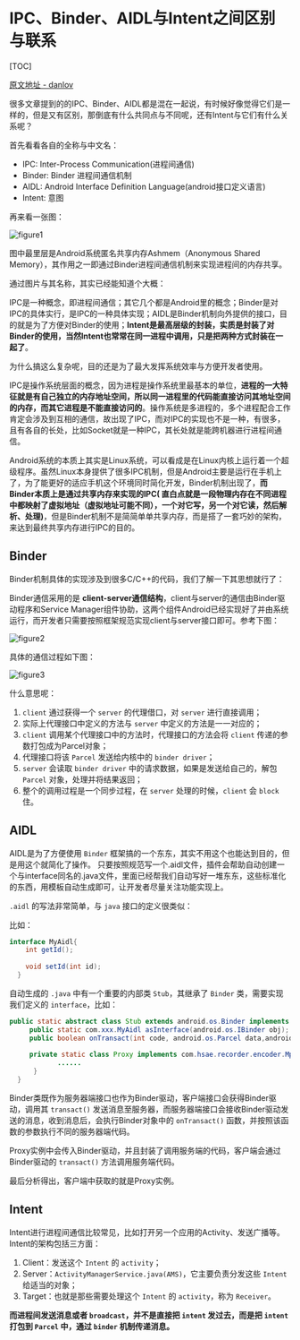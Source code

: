 # IPC、Binder、AIDL与Intent之间区别与联系

[TOC]

[原文地址 - danlov](http://danlov.iteye.com/blog/2191704)

很多文章提到的的IPC、Binder、AIDL都是混在一起说，有时候好像觉得它们是一样的，但是又有区别，那倒底有什么共同点与不同呢，还有Intent与它们有什么关系呢？

首先看看各自的全称与中文名：

* IPC: Inter-Process Communication(进程间通信)
* Binder: Binder 进程间通信机制
* AIDL: Android Interface Definition Language(android接口定义语言)
* Intent: 意图

再来看一张图：

![figure1](./Figures/4/figure1.png)

图中最里层是Android系统匿名共享内存Ashmem（Anonymous Shared Memory），其作用之一即通过Binder进程间通信机制来实现进程间的内存共享。

通过图片与其名称，其实已经能知道个大概：

IPC是一种概念，即进程间通信；其它几个都是Android里的概念；Binder是对IPC的具体实行，是IPC的一种具体实现；AIDL是Binder机制向外提供的接口，目的就是为了方便对Binder的使用；**Intent是最高层级的封装，实质是封装了对Binder的使用，当然Intent也常常在同一进程中调用，只是把两种方式封装在一起了**。

为什么搞这么复杂呢，目的还是为了最大发挥系统效率与方便开发者使用。

IPC是操作系统层面的概念，因为进程是操作系统里最基本的单位，**进程的一大特征就是有自己独立的内存地址空间，所以同一进程里的代码能直接访问其地址空间的内存，而其它进程是不能直接访问的**。操作系统是多进程的，多个进程配合工作肯定会涉及到互相的通信，故出现了IPC，而对IPC的实现也不是一种，有很多，且有各自的长处，比如Socket就是一种IPC，其长处就是能跨机器进行进程间通信。

Android系统的本质上其实是Linux系统，可以看成是在Linux内核上运行着一个超级程序。虽然Linux本身提供了很多IPC机制，但是Android主要是运行在手机上了，为了能更好的适应手机这个环境同时简化开发，Binder机制出现了，**而Binder本质上是通过共享内存来实现的IPC( 直白点就是一段物理内存在不同进程中都映射了虚拟地址（虚拟地址可能不同），一个对它写，另一个对它读，然后解析、处理)**，但是Binder机制不是简简单单共享内存，而是搭了一套巧妙的架构，来达到最终共享内存进行IPC的目的。

## Binder

Binder机制具体的实现涉及到很多C/C++的代码，我们了解一下其思想就行了：

Binder通信采用的是 **client-server通信结构**，client与server的通信由Binder驱动程序和Service Manager组件协助，这两个组件Android已经实现好了并由系统运行，而开发者只需要按照框架规范实现client与server接口即可。参考下图：

![figure2](./Figures/4/figure2.jpg)

具体的通信过程如下图：

![figure3](./Figures/4/figure3.gif)

什么意思呢：

1. `client` 通过获得一个 `server` 的代理借口，对 `server` 进行直接调用；
2. 实际上代理接口中定义的方法与 `server` 中定义的方法是一一对应的；
3. `client` 调用某个代理接口中的方法时，代理接口的方法会将 `client` 传递的参数打包成为Parcel对象；
4. 代理接口将该 `Parcel` 发送给内核中的 `binder driver`；
5. `server` 会读取 `binder driver` 中的请求数据，如果是发送给自己的，解包 `Parcel` 对象，处理并将结果返回；
6. 整个的调用过程是一个同步过程，在 `server` 处理的时候，`client` 会 `block` 住。

## AIDL

AIDL是为了方便使用 `Binder` 框架搞的一个东东，其实不用这个也能达到目的，但是用这个就简化了操作。 只要按照规范写一个.aidl文件，插件会帮助自动创建一个与interface同名的.java文件，里面已经帮我们自动写好一堆东东，这些标准化的东西，用模板自动生成即可，让开发者尽量关注功能实现上。

`.aidl` 的写法非常简单，与 `java` 接口的定义很类似：

比如：

```java
interface MyAidl{    
    int getId();  
      
    void setId(int id);  
  }  
```

自动生成的 `.java` 中有一个重要的内部类 `Stub`，其继承了 `Binder` 类，需要实现我们定义的 `interface`，比如：

```java
public static abstract class Stub extends android.os.Binder implements com.xxx.MyAidl {  
     public static com.xxx.MyAidl asInterface(android.os.IBinder obj);  
     public boolean onTransact(int code, android.os.Parcel data,android.os.Parcel reply, int flags);  
  
     private static class Proxy implements com.hsae.recorder.encoder.Mp4EncoderAidl {  
            ......  
      }  
  }  
```

Binder类既作为服务器端接口也作为Binder驱动，客户端接口会获得Binder驱动，调用其 `transact()` 发送消息至服务器，而服务器端接口会接收Binder驱动发送的消息，收到消息后，会执行Binder对象中的 `onTransact()` 函数，并按照该函数的参数执行不同的服务器端代码。

Proxy实例中会传入Binder驱动，并且封装了调用服务端的代码，客户端会通过Binder驱动的 `transact()` 方法调用服务端代码。

最后分析得出，客户端中获取的就是Proxy实例。

## Intent

Intent进行进程间通信比较常见，比如打开另一个应用的Activity、发送广播等。Intent的架构包括三方面：

1. Client：发送这个 `Intent` 的 `activity`；
2. Server：`ActivityManagerService.java(AMS)`，它主要负责分发这些 `Intent` 给适当的对象；
3. Target：也就是那些需要处理这个 `Intent` 的 `activity`，称为 `Receiver`。

**而进程间发送消息或者 `broadcast`，并不是直接把 `intent` 发过去，而是把 `intent` 打包到 `Parcel` 中，通过 `binder` 机制传递消息。**